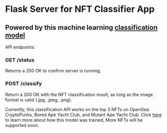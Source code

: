 # Flask Server for NFT Classifier App

## Powered by this machine learning [classification model](https://www.github.com/zahidkhawaja)

API endpoints:

### GET /status

Returns a 200 OK to confirm server is running.

### POST /classify

Return a 200 OK with the NFT classification result, as long as the image format is valid (.jpg, .jpeg, .png).

Currently, this classification API works on the top 3 NFTs on OpenSea: CryptoPunks, Bored Ape Yacht Club, and Mutant Ape Yacht Club. Click [here](https://www.github.com/zahidkhawaja) to learn more about how this model was trained, More NFTs will be supported soon.